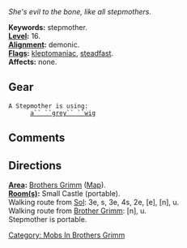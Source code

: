 *She's evil to the bone, like all stepmothers.*

**Keywords:** stepmother.  
**[Level](Level.md "wikilink"):** 16.  
**[Alignment](Alignment.md "wikilink"):** demonic.  
**[Flags](:Category:_Mob_Types.md "wikilink"):**
[kleptomaniac](Thieving_Mobs.md "wikilink"),
[steadfast](Sentinel_Mobs.md "wikilink").  
**Affects:** none.  

## Gear

`A Stepmother is using:`  
<worn on head>`      `[`a`` ``grey`` ``wig`](Grey_Wig.md "wikilink")

## Comments

## Directions

**[Area](:Category:_Areas.md "wikilink"):** [Brothers
Grimm](:Category:_Brothers_Grimm.md "wikilink")
([Map](Brothers_Grimm_Map.md "wikilink")).  
**[Room(s)](:Category:_Rooms.md "wikilink"):** Small Castle
(portable).  
Walking route from [Sol](Sol.md "wikilink"): 3e, s, 3e, 4s, 2e, \[e\],
\[n\], u.  
Walking route from [Brother Grimm](Brother_Grimm.md "wikilink"): \[n\],
u.  
Stepmother is portable.

[Category: Mobs In Brothers
Grimm](Category:_Mobs_In_Brothers_Grimm "wikilink")

